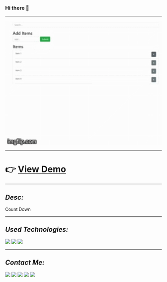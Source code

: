 ### Hi there 👋
<hr />

<img height="400px" src="https://github.com/Mishka-Sakhelashvili/JS__Todo/blob/master/4ycm4m.gif"/>

<hr />
<h1> 👉 <a href="https://mishka-sakhelashvili.github.io/JS__Todo/">  View Demo  </a></h1>

<hr />
<h2><i>Desc: </i></h2>
<p> Count Down </p>

<hr />
<h2><i>Used Technologies: </i></h2>
<p>
<img src="https://img.shields.io/badge/HTML5-E34F26?style=for-the-badge&logo=html5&logoColor=white" />
<img src="https://img.shields.io/badge/CSS3-1572B6?style=for-the-badge&logo=css3&logoColor=white" />
<img src="https://img.shields.io/badge/JavaScript-F7DF1E?style=for-the-badge&logo=javascript&logoColor=black" />
</p>

<hr />
<h2><i>Contact Me: </i></h2>
<a href="mailto:Mishka.Sakhelashvili@gmail.com"
  ><img
    src="https://img.shields.io/badge/Gmail-D14836?style=for-the-badge&logo=gmail&logoColor=white"
/></a>
<a href="https://www.facebook.com/mishka.sakhelashvili/"
  ><img
    src="https://img.shields.io/badge/Facebook-1877F2?style=for-the-badge&logo=facebook&logoColor=white"
/></a>
<a href="https://twitter.com/MiSakhelashvili"
  ><img
    src="https://img.shields.io/badge/Twitter-1DA1F2?style=for-the-badge&logo=twitter&logoColor=white"
/></a>
<a href="https://www.linkedin.com/in/mikheil-sakhelashvili-2886a31aa/"
  ><img
    src="https://img.shields.io/badge/LinkedIn-0077B5?style=for-the-badge&logo=linkedin&logoColor=white"
/></a>
<a href="https://github.com/Mishka-Sakhelashvili"
  ><img
    src="https://img.shields.io/badge/GitHub-100000?style=for-the-badge&logo=github&logoColor=white"
/></a>
